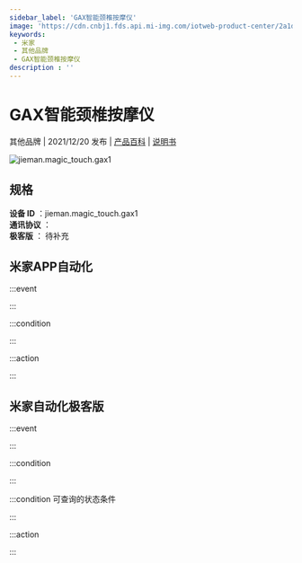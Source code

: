 ```yaml
---
sidebar_label: 'GAX智能颈椎按摩仪'
image: 'https://cdn.cnbj1.fds.api.mi-img.com/iotweb-product-center/2a1d2671a5fc88883df43910761d8e25_1637139013875.png?GalaxyAccessKeyId=AKVGLQWBOVIRQ3XLEW&Expires=9223372036854775807&Signature=TPKpR03n1oRyvSfAewBWNCrGqeE='
keywords: 
 - 米家
 - 其他品牌
 - GAX智能颈椎按摩仪
description : ''
---
```

# GAX智能颈椎按摩仪

其他品牌 | 2021/12/20 发布 | [产品百科](https://home.mi.com/webapp/content/baike/product/index.html?model=jieman.magic_touch.gax1/) | [说明书](https://home.mi.com/views/introduction.html?model=jieman.magic_touch.gax1&region=cn)

![jieman.magic_touch.gax1](https://cdn.cnbj1.fds.api.mi-img.com/iotweb-product-center/2a1d2671a5fc88883df43910761d8e25_1637139013875.png?GalaxyAccessKeyId=AKVGLQWBOVIRQ3XLEW&Expires=9223372036854775807&Signature=TPKpR03n1oRyvSfAewBWNCrGqeE=)

## 规格  
> 
**设备 ID** ：jieman.magic_touch.gax1  
**通讯协议** ：  
**极客版**  ： 待补充 


## 米家APP自动化  

:::event  

:::

:::condition  

:::

:::action   

:::

## 米家自动化极客版  

:::event  

:::

:::condition  

:::

:::condition 可查询的状态条件  

:::

:::action  

:::

        
